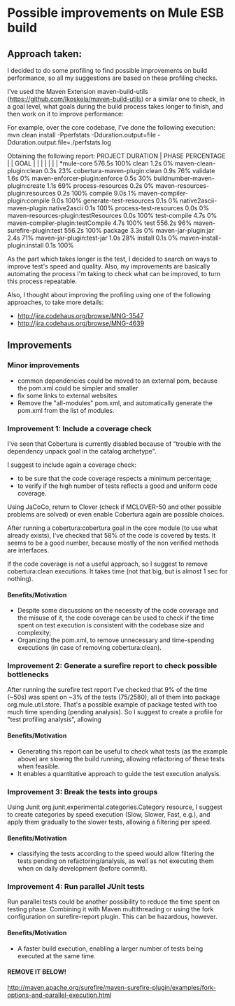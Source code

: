 # Possible improvements on Mule ESB build

## Approach taken:

I decided to do some profiling to find possible improvements on build performance, so all my suggestions are based on these profiling checks.

I've used the Maven Extension maven-build-utils (https://github.com/lkoskela/maven-build-utils) or a similar one to check, in a goal level, what goals during the build process takes longer to finish, and then work on it to improve performance:

For example, over the core codebase, I've done the following execution: 
	mvn clean install -Pperfstats -Dduration.output=file -Dduration.output.file=./perfstats.log

Obtaining the following report: 
PROJECT                                                    DURATION
| PHASE                                                       PERCENTAGE
| | GOAL                                                          |    |
| | |                                                             |    |
*mule-core                                                   576.5s 100%
  clean                                                        1.2s   0%
    maven-clean-plugin:clean                                   0.3s  23%
    cobertura-maven-plugin:clean                               0.9s  76%
  validate                                                     1.6s   0%
    maven-enforcer-plugin:enforce                              0.5s  30%
    buildnumber-maven-plugin:create                            1.1s  69%
  process-resources                                            0.2s   0%
    maven-resources-plugin:resources                           0.2s 100%
  compile                                                      9.0s   1%
    maven-compiler-plugin:compile                              9.0s 100%
  generate-test-resources                                      0.1s   0%
    native2ascii-maven-plugin:native2ascii                     0.1s 100%
  process-test-resources                                       0.0s   0%
    maven-resources-plugin:testResources                       0.0s 100%
  test-compile                                                 4.7s   0%
    maven-compiler-plugin:testCompile                          4.7s 100%
  test                                                       556.2s  96%
    maven-surefire-plugin:test                               556.2s 100%
  package                                                      3.3s   0%
    maven-jar-plugin:jar                                       2.4s  71%
    maven-jar-plugin:test-jar                                  1.0s  28%
  install                                                      0.1s   0%
    maven-install-plugin:install                               0.1s 100%

As the part which takes longer is the test, I decided to search on ways to improve test's speed and quality. Also, my improvements are basically automating the process I'm taking to check what can be improved, to turn this process repeatable.

Also, I thought about improving the profiling using one of the following approaches, to take more details:
* http://jira.codehaus.org/browse/MNG-3547
* http://jira.codehaus.org/browse/MNG-4639

## Improvements

### Minor improvements
* common dependencies could be moved to an external pom, because the pom.xml could be simpler and smaller
* fix some links to external websites
* Remove the "all-modules" pom.xml, and automatically generate the pom.xml from the list of modules.


### Improvement 1: Include a coverage check

I've seen that Cobertura is currently disabled because of "trouble with the dependency unpack goal in the catalog archetype". 

I suggest to include again a coverage check: 
* to be sure that the code coverage respects a minimum percentage;
* to verify if the high number of tests reflects a good and uniform code coverage. 

Using JaCoCo, return to Clover (check if MCLOVER-50 and other possible problems are solved) or even enable Cobertura again are possible choices.

After running a cobertura:cobertura goal in the core module (to use what already exists), I've checked that 58% of the code is covered by tests. It seems to be a good number, because mostly of the non verified methods are interfaces. 

If the code coverage is not a useful approach, so I suggest to remove cobertura:clean executions. It takes time (not that big, but is almost 1 sec for nothing).

#### Benefits/Motivation

* Despite some discussions on the necessity of the code coverage and the misuse of it, the code coverage can be used to check if the time spent on test execution is consistent with the codebase size and complexity; 
* Organizing the pom.xml, to remove unnecessary and time-spending executions (in case of removing cobertura:clean).

### Improvement 2: Generate a surefire report to check possible bottlenecks

After running the surefire test report I've checked that 9% of the time (~50s) was spent on ~3% of the tests (75/2580), all of them into package org.mule.util.store. That's a possible example of package tested with too much time spending (pending analysis). So I suggest to create a profile for "test profiling analysis", allowing 

#### Benefits/Motivation

* Generating this report can be useful to check what tests (as the example above) are slowing the build running, allowing refactoring of these tests when feasible.
* It enables a quantitative approach to guide the test execution analysis.

### Improvement 3: Break the tests into groups

Using Junit org.junit.experimental.categories.Category resource, I suggest to create categories by speed execution (Slow, Slower, Fast, e.g.), and apply them gradually to the slower tests, allowing a filtering per speed.

#### Benefits/Motivation

* classifying the tests according to the speed would allow filtering the tests pending on refactoring/analysis, as well as not executing them when on daily development (before commit).

### Improvement 4: Run parallel JUnit tests

Run parallel tests could be another possibility to reduce the time spent on testing phase. Combining it with Maven multithreading or using the fork configuration on surefire-report plugin. This can be hazardous, however.

#### Benefits/Motivation

* A faster build execution, enabling a larger number of tests being executed at the same time.

#### REMOVE IT BELOW!
http://maven.apache.org/surefire/maven-surefire-plugin/examples/fork-options-and-parallel-execution.html
